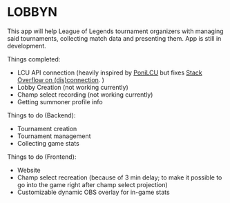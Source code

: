 # LOBBYN

This app will help League of Legends tournament organizers with managing said tournaments, collecting match data and presenting them. App is still in development.

Things completed:
- LCU API connection (heavily inspired by [PoniLCU](https://github.com/Ponita0/PoniLCU) but fixes [Stack Overflow on (dis)connection](https://github.com/Ponita0/PoniLCU/issues/19). )
- Lobby Creation (not working currently)
- Champ select recording (not working currently)
- Getting summoner profile info

Things to do (Backend):
- Tournament creation
- Tournament management
- Collecting game stats


Things to do (Frontend):
- Website 
- Champ select recreation (because of 3 min delay; to make it possible to go into the game right after champ select projection)
- Customizable dynamic OBS overlay for in-game stats